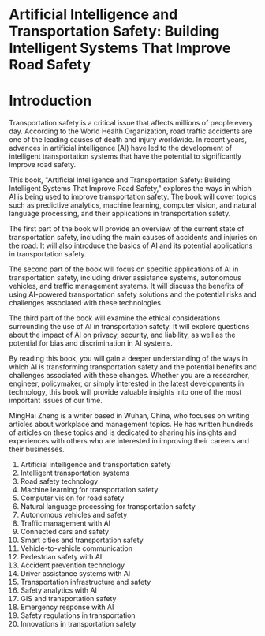 # Artificial Intelligence and Transportation Safety: Building Intelligent Systems That Improve Road Safety

# Introduction

Transportation safety is a critical issue that affects millions of people every day. According to the World Health Organization, road traffic accidents are one of the leading causes of death and injury worldwide. In recent years, advances in artificial intelligence (AI) have led to the development of intelligent transportation systems that have the potential to significantly improve road safety.

This book, "Artificial Intelligence and Transportation Safety: Building Intelligent Systems That Improve Road Safety," explores the ways in which AI is being used to improve transportation safety. The book will cover topics such as predictive analytics, machine learning, computer vision, and natural language processing, and their applications in transportation safety.

The first part of the book will provide an overview of the current state of transportation safety, including the main causes of accidents and injuries on the road. It will also introduce the basics of AI and its potential applications in transportation safety.

The second part of the book will focus on specific applications of AI in transportation safety, including driver assistance systems, autonomous vehicles, and traffic management systems. It will discuss the benefits of using AI-powered transportation safety solutions and the potential risks and challenges associated with these technologies.

The third part of the book will examine the ethical considerations surrounding the use of AI in transportation safety. It will explore questions about the impact of AI on privacy, security, and liability, as well as the potential for bias and discrimination in AI systems.

By reading this book, you will gain a deeper understanding of the ways in which AI is transforming transportation safety and the potential benefits and challenges associated with these changes. Whether you are a researcher, engineer, policymaker, or simply interested in the latest developments in technology, this book will provide valuable insights into one of the most important issues of our time.

MingHai Zheng is a writer based in Wuhan, China, who focuses on writing articles about workplace and management topics. He has written hundreds of articles on these topics and is dedicated to sharing his insights and experiences with others who are interested in improving their careers and their businesses.



1. Artificial intelligence and transportation safety
2. Intelligent transportation systems
3. Road safety technology
4. Machine learning for transportation safety
5. Computer vision for road safety
6. Natural language processing for transportation safety
7. Autonomous vehicles and safety
8. Traffic management with AI
9. Connected cars and safety
10. Smart cities and transportation safety
11. Vehicle-to-vehicle communication
12. Pedestrian safety with AI
13. Accident prevention technology
14. Driver assistance systems with AI
15. Transportation infrastructure and safety
16. Safety analytics with AI
17. GIS and transportation safety
18. Emergency response with AI
19. Safety regulations in transportation
20. Innovations in transportation safety

